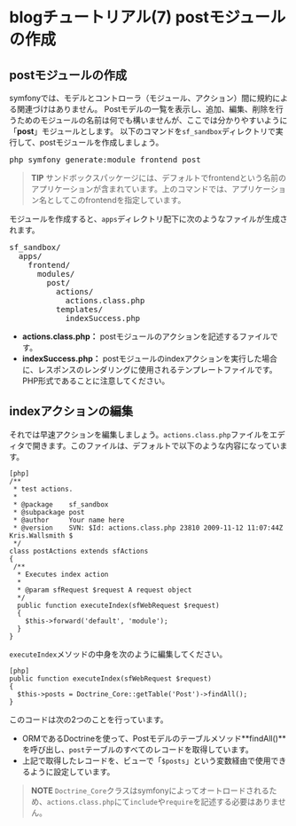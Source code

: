 blogチュートリアル(7) postモジュールの作成
==========================================

postモジュールの作成
--------------------

symfonyでは、モデルとコントローラ（モジュール、アクション）間に規約による関連づけはありません。
Postモデルの一覧を表示し、追加、編集、削除を行うためのモジュールの名前は何でも構いませんが、ここでは分かりやすいように「**post**」モジュールとします。
以下のコマンドを`sf_sandbox`ディレクトリで実行して、postモジュールを作成しましょう。

<pre>
php symfony generate:module frontend post
</pre>

> **TIP**
> サンドボックスパッケージには、デフォルトでfrontendという名前のアプリケーションが含まれています。上のコマンドでは、アプリケーション名としてこのfrontendを指定しています。

モジュールを作成すると、`apps`ディレクトリ配下に次のようなファイルが生成されます。

<pre>
sf_sandbox/
  apps/
    frontend/
      modules/
        post/
          actions/
            actions.class.php
          templates/
            indexSuccess.php
</pre>

- **actions.class.php：** postモジュールのアクションを記述するファイルです。
- **indexSuccess.php：** postモジュールのindexアクションを実行した場合に、レスポンスのレンダリングに使用されるテンプレートファイルです。PHP形式であることに注意してください。


indexアクションの編集
---------------------

それでは早速アクションを編集しましょう。`actions.class.php`ファイルをエディタで開きます。このファイルは、デフォルトで以下のような内容になっています。

	[php]
	/**
	 * test actions.
	 *
	 * @package    sf_sandbox
	 * @subpackage post
	 * @author     Your name here
	 * @version    SVN: $Id: actions.class.php 23810 2009-11-12 11:07:44Z Kris.Wallsmith $
	 */
	class postActions extends sfActions
	{
	 /**
	  * Executes index action
	  *
	  * @param sfRequest $request A request object
	  */
	  public function executeIndex(sfWebRequest $request)
	  {
	    $this->forward('default', 'module');
	  }
	}

`executeIndex`メソッドの中身を次のように編集してください。

	[php]
	public function executeIndex(sfWebRequest $request)
	{
	  $this->posts = Doctrine_Core::getTable('Post')->findAll();
	}

このコードは次の2つのことを行っています。

- ORMであるDoctrineを使って、Postモデルのテーブルメソッド**findAll()**を呼び出し、`post`テーブルのすべてのレコードを取得しています。
- 上記で取得したレコードを、ビューで「`$posts`」という変数経由で使用できるように設定しています。


> **NOTE**
> `Doctrine_Core`クラスはsymfonyによってオートロードされるため、`actions.class.php`にて`include`や`require`を記述する必要はありません。

